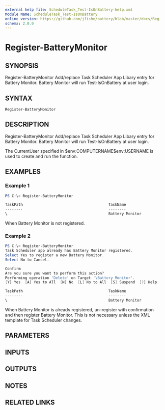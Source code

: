 ```yaml
---
external help file: ScheduleTask_Test-IsOnBattery-help.xml
Module Name: ScheduleTask_Test-IsOnBattery
online version: https://github.com/jfishe/battery/blob/master/docs/Register-BatteryMonitor.md
schema: 2.0.0
---
```


# Register-BatteryMonitor

## SYNOPSIS
Register-BatteryMonitor Add/replace Task Scheduler App Libary entry for Battery
Monitor.
Battery Monitor will run Test-IsOnBattery at user login.

## SYNTAX

```
Register-BatteryMonitor
```

## DESCRIPTION
Register-BatteryMonitor Add/replace Task Scheduler App Libary entry for Battery
Monitor.
Battery Monitor will run Test-IsOnBattery at user login.

The CurrentUser specified in $env:COMPUTERNAME\$env:USERNAME is used to create
and run the function.

## EXAMPLES

### Example 1

```Powershell
PS C:\> Register-BatteryMonitor

TaskPath                                       TaskName                          State
--------                                       --------                          -----
\                                              Battery Monitor                   Ready
```

When Battery Monitor is not registered.

### Example 2

```Powershell
PS C:\> Register-BatteryMonitor
Task Scheduler app already has Battery Monitor registered.
Select Yes to register a new Battery Monitor.
Select No to Cancel.

Confirm
Are you sure you want to perform this action?
Performing operation 'Delete' on Target '\Battery Monitor'.
[Y] Yes  [A] Yes to All  [N] No  [L] No to All  [S] Suspend  [?] Help (default is "Y"):

TaskPath                                       TaskName                          State
--------                                       --------                          -----
\                                              Battery Monitor                   Ready
```

When Battery Monitor is already registered, un-register with confirmation and then register Battery Monitor. This is not necessary unless the XML template for Task Scheduler changes.

## PARAMETERS

## INPUTS

## OUTPUTS

## NOTES

## RELATED LINKS
